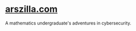 # [arszilla.com][Arszilla]
A mathematics undergraduate's adventures in cybersecurity.

[Arszilla]: https://arszilla.com/